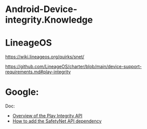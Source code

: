 # Android-Device-integrity.Knowledge
# LineageOS
https://wiki.lineageos.org/quirks/snet/

https://github.com/LineageOS/charter/blob/main/device-support-requirements.md#play-integrity

# Google:
Doc:
- [Overview of the Play Integrity API](https://developer.android.com/google/play/integrity/overview)
- [How to add the SafetyNet API dependency](https://developer.android.com/privacy-and-security/safetynet)
